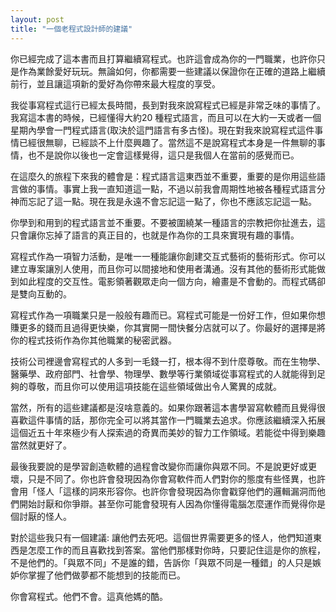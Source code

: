 ```yaml
---
layout: post
title: "一個老程式設計師的建議"
---
```


你已經完成了這本書而且打算繼續寫程式。也許這會成為你的一門職業，也許你只是作為業餘愛好玩玩。無論如何，你都需要一些建議以保證你在正確的道路上繼續前行，並且讓這項新的愛好為你帶來最大程度的享受。

我從事寫程式這行已經太長時間，長到對我來說寫程式已經是非常乏味的事情了。我寫這本書的時候，已經懂得大約20 種程式語言，而且可以在大約一天或者一個星期內學會一門程式語言(取決於這門語言有多古怪)。現在對我來說寫程式這件事情已經很無聊，已經談不上什麼興趣了。當然這不是說寫程式本身是一件無聊的事情，也不是說你以後也一定會這樣覺得，這只是我個人在當前的感覺而已。

在這麼久的旅程下來我的體會是：程式語言這東西並不重要，重要的是你用這些語言做的事情。事實上我一直知道這一點，不過以前我會周期性地被各種程式語言分神而忘記了這一點。現在我是永遠不會忘記這一點了，你也不應該忘記這一點。

你學到和用到的程式語言並不重要。不要被圍繞某一種語言的宗教把你扯進去，這只會讓你忘掉了語言的真正目的，也就是作為你的工具來實現有趣的事情。

寫程式作為一項智力活動，是唯一一種能讓你創建交互式藝術的藝術形式。你可以建立專案讓別人使用，而且你可以間接地和使用者溝通。沒有其他的藝術形式能做到如此程度的交互性。電影領著觀眾走向一個方向，繪畫是不會動的。而程式碼卻是雙向互動的。

寫程式作為一項職業只是一般般有趣而已。寫程式可能是一份好工作，但如果你想賺更多的錢而且過得更快樂，你其實開一間快餐分店就可以了。你最好的選擇是將你的程式技術作為你其他職業的秘密武器。

技術公司裡邊會寫程式的人多到一毛錢一打，根本得不到什麼尊敬。而在生物學、醫藥學、政府部門、社會學、物理學、數​​學等行業領域從事寫程式的人就能得到足夠的尊敬，而且你可以使用這項技能在這些領域做出令人驚異的成就。

當然，所有的這些建議都是沒啥意義的。如果你跟著這本書學習寫軟體而且覺得很喜歡這件事情的話，那你完全可以將其當作一門職業去追求。你應該繼續深入拓展這個近五十年來極少有人探索過的奇異而美妙的智力工作領域。若能從中得到樂趣當然就更好了。

最後我要說的是學習創造軟體的過程會改變你而讓你與眾不同。不是說更好或更壞，只是不同了。你也許會發現因為你會寫軟件而人們對你的態度有些怪異，也許會用「怪人「這樣的詞來形容你。也許你會發現因為你會戳穿他們的邏輯漏洞而他們開始討厭和你爭辯。甚至你可能會發現有人因為你懂得電腦怎麼運作而覺得你是個討厭的怪人。

對於這些我只有一個建議: 讓他們去死吧。這個世界需要更多的怪人，他們知道東西是怎麼工作的而且喜歡找到答案。當他們那樣對你時，只要記住這是你的旅程，不是他們的。「與眾不同」不是誰的錯，告訴你「與眾不同是一種錯」的人只是嫉妒你掌握了他們做夢都不能想到的技能而已。

你會寫程式。他們不會。這真他媽的酷。
